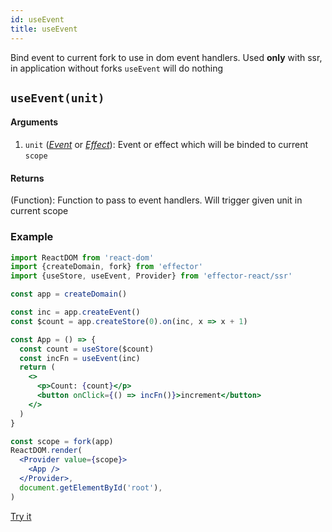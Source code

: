 ```yaml
---
id: useEvent
title: useEvent
---
```


Bind event to current fork to use in dom event handlers. Used **only** with ssr, in application without forks `useEvent` will do nothing

## `useEvent(unit)`

#### Arguments

1. `unit` ([_Event_](../effector/Event.md) or [_Effect_](../effector/Effect.md)): Event or effect which will be binded to current `scope`

#### Returns

(Function): Function to pass to event handlers. Will trigger given unit in current scope

### Example

```jsx
import ReactDOM from 'react-dom'
import {createDomain, fork} from 'effector'
import {useStore, useEvent, Provider} from 'effector-react/ssr'

const app = createDomain()

const inc = app.createEvent()
const $count = app.createStore(0).on(inc, x => x + 1)

const App = () => {
  const count = useStore($count)
  const incFn = useEvent(inc)
  return (
    <>
      <p>Count: {count}</p>
      <button onClick={() => incFn()}>increment</button>
    </>
  )
}

const scope = fork(app)
ReactDOM.render(
  <Provider value={scope}>
    <App />
  </Provider>,
  document.getElementById('root'),
)
```

[Try it](https://share.effector.dev/GyiJvLdo)
